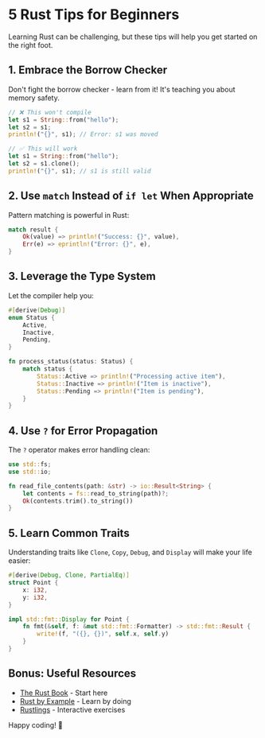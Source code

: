 # 5 Rust Tips for Beginners

Learning Rust can be challenging, but these tips will help you get started on the right foot.

## 1. Embrace the Borrow Checker

Don't fight the borrow checker - learn from it! It's teaching you about memory safety.

```rust
// ❌ This won't compile
let s1 = String::from("hello");
let s2 = s1;
println!("{}", s1); // Error: s1 was moved

// ✅ This will work
let s1 = String::from("hello");
let s2 = s1.clone();
println!("{}", s1); // s1 is still valid
```

## 2. Use `match` Instead of `if let` When Appropriate

Pattern matching is powerful in Rust:

```rust
match result {
    Ok(value) => println!("Success: {}", value),
    Err(e) => eprintln!("Error: {}", e),
}
```

## 3. Leverage the Type System

Let the compiler help you:

```rust
#[derive(Debug)]
enum Status {
    Active,
    Inactive,
    Pending,
}

fn process_status(status: Status) {
    match status {
        Status::Active => println!("Processing active item"),
        Status::Inactive => println!("Item is inactive"),
        Status::Pending => println!("Item is pending"),
    }
}
```

## 4. Use `?` for Error Propagation

The `?` operator makes error handling clean:

```rust
use std::fs;
use std::io;

fn read_file_contents(path: &str) -> io::Result<String> {
    let contents = fs::read_to_string(path)?;
    Ok(contents.trim().to_string())
}
```

## 5. Learn Common Traits

Understanding traits like `Clone`, `Copy`, `Debug`, and `Display` will make your life easier:

```rust
#[derive(Debug, Clone, PartialEq)]
struct Point {
    x: i32,
    y: i32,
}

impl std::fmt::Display for Point {
    fn fmt(&self, f: &mut std::fmt::Formatter) -> std::fmt::Result {
        write!(f, "({}, {})", self.x, self.y)
    }
}
```

## Bonus: Useful Resources

- [The Rust Book](https://doc.rust-lang.org/book/) - Start here
- [Rust by Example](https://doc.rust-lang.org/rust-by-example/) - Learn by doing
- [Rustlings](https://github.com/rust-lang/rustlings) - Interactive exercises

Happy coding! 🦀